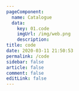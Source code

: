 ```yaml
---
pageComponent: 
  name: Catalogue
  data: 
    key: 01.code
    imgUrl: /img/web.png
    description: 
title: code
date: 2020-03-11 21:50:53
permalink: /code
sidebar: false
article: false
comment: false
editLink: false
---
```


